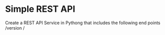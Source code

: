 # Simple REST API 
Create a REST API Service in Pythong that includes the following end points 
/version
/
